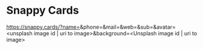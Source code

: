 # Snappy Cards

https://snappy.cards/?name=<name>&phone=<phone>&mail=<mail>&web=<web>&sub=<subtitle>&avatar=<unsplash image id | uri to image>&background=<Unsplash image id | uri to image>
